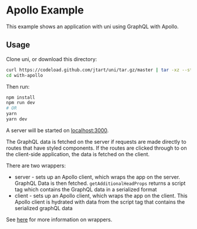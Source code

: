 # Apollo Example

This example shows an application with uni using GraphQL with Apollo.

## Usage

Clone uni, or download this directory:

```bash
curl https://codeload.github.com/jtart/uni/tar.gz/master | tar -xz --strip=2 uni-master/examples/with-apollo
cd with-apollo
```

Then run:

```bash
npm install
npm run dev
# OR
yarn
yarn dev
```

A server will be started on [localhost:3000](http://localhost:3000/).

The GraphQL data is fetched on the server if requests are made directly to routes that have styled components. If the routes are clicked through to on the client-side application, the data is fetched on the client.

There are two wrappers:

- server - sets up an Apollo client, which wraps the app on the server. GraphQL Data is then fetched. `getAdditionalHeadProps` returns a script tag which contains the GraphQL data in a serialized format
- client - sets up an Apollo client, which wraps the app on the client. This Apollo client is hydrated with data from the script tag that contains the serialized graphQL data

See [here](https://github.com/jtart/uni/blob/master/README.md#wrappers) for more information on wrappers.
